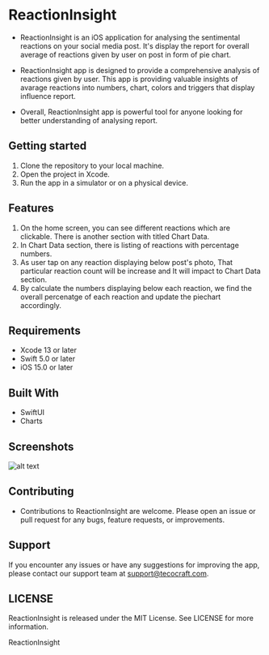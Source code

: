 # ReactionInsight

- ReactionInsight is an iOS application for analysing the sentimental reactions on your social media post. It's display the report for overall average of reactions given by user on post in form of pie chart.

- ReactionInsight app is designed to provide a comprehensive analysis of reactions given by user. This app is providing valuable insights of avarage reactions into numbers, chart, colors and triggers that display influence report.

- Overall, ReactionInsight app is powerful tool for anyone looking for better understanding of analysing report.


## Getting started

1. Clone the repository to your local machine.
2. Open the project in Xcode.
3. Run the app in a simulator or on a physical device.

## Features

1. On the home screen, you can see different reactions which are clickable. There is another section with titled Chart Data.
2. In Chart Data section, there is listing of reactions with percentage numbers.
2. As user tap on any reaction displaying below post's photo, That particular reaction count will be increase and It will impact to Chart Data section.
4. By calculate the numbers displaying below each reaction, we find the overall percenatge of each reaction and update the piechart accordingly.


## Requirements

- Xcode 13 or later
- Swift 5.0 or later
- iOS 15.0 or later

## Built With

- SwiftUI
- Charts


## Screenshots

![alt text](https://www.linkpicture.com/q/extra_1.png)


## Contributing

- Contributions to ReactionInsight are welcome. Please open an issue or pull request for any bugs, feature requests, or improvements.


## Support

If you encounter any issues or have any suggestions for improving the app, please contact our support team at support@tecocraft.com.


## LICENSE

ReactionInsight is released under the MIT License. See LICENSE for more information.

ReactionInsight


